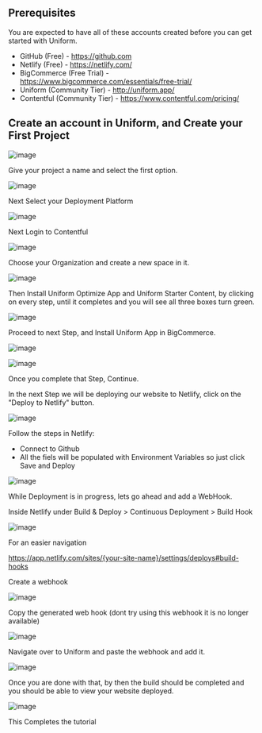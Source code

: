 ## Prerequisites

You are expected to have all of these accounts created before you can get started with Uniform.

- GitHub (Free) - https://github.com
- Netlify (Free) - https://netlify.com/
- BigCommerce (Free Trial) - https://www.bigcommerce.com/essentials/free-trial/
- Uniform (Community Tier) - http://uniform.app/
- Contentful (Community Tier) - https://www.contentful.com/pricing/

## Create an account in Uniform, and Create your First Project

![image](https://user-images.githubusercontent.com/90791205/142446997-f2e384aa-b6a6-44c1-a1dc-83a33062c6e8.png)

Give your project a name and select the first option.

![image](https://user-images.githubusercontent.com/90791205/142447119-922958f7-4eff-4407-a144-e748f962105a.png)

Next Select your Deployment Platform

![image](https://user-images.githubusercontent.com/90791205/142447218-41dc5759-d44f-4ad0-8c96-2a4e01c976fd.png)

Next Login to Contentful

![image](https://user-images.githubusercontent.com/90791205/142447351-ebc9f872-4ca2-4740-88d9-376048880608.png)

Choose your Organization and create a new space in it.

![image](https://user-images.githubusercontent.com/90791205/142447488-4bb9952b-ab04-4335-ac34-9cd343d8f5b2.png)

Then Install Uniform Optimize App and Uniform Starter Content, by clicking on every step, until it completes and you will see all three boxes turn green.

![image](https://user-images.githubusercontent.com/90791205/142447747-1bb9ef00-a1dd-405a-aa34-479f25a47df3.png)

Proceed to next Step, and Install Uniform App in BigCommerce.

![image](https://user-images.githubusercontent.com/90791205/142447858-418b057b-2f35-4645-91c3-0aa83d7723e7.png)

![image](https://user-images.githubusercontent.com/90791205/142448014-363112dc-f2a9-4762-9308-5deb6d42887a.png)

Once you complete that Step, Continue.

In the next Step we will be deploying our website to Netlify, click on the "Deploy to Netlify" button.

![image](https://user-images.githubusercontent.com/90791205/142448122-b57d57dc-d136-4a28-9a29-87aac87aea4b.png)

Follow the steps in Netlify:

- Connect to Github
- All the fiels will be populated with Environment Variables so just click Save and Deploy

![image](https://user-images.githubusercontent.com/90791205/142448340-334e620d-ce91-4617-ae56-5f7329852374.png)

While Deployment is in progress, lets go ahead and add a WebHook.

Inside Netlify under Build & Deploy > Continuous Deployment > Build Hook

![image](https://user-images.githubusercontent.com/90791205/142449116-a694fba6-2bed-4180-9fc7-ba237ffda79a.png)

For an easier navigation

https://app.netlify.com/sites/{your-site-name}/settings/deploys#build-hooks

Create a webhook

![image](https://user-images.githubusercontent.com/90791205/142449194-b5584d69-79b1-4ab0-b1fc-b569c19efa14.png)

Copy the generated web hook (dont try using this webhook it is no longer available)

![image](https://user-images.githubusercontent.com/90791205/142449226-94252ca0-8cce-4763-8905-f8bbc50f1124.png)

Navigate over to Uniform and paste the webhook and add it.

![image](https://user-images.githubusercontent.com/90791205/142449625-777ad2e8-8abd-4678-9ffd-ca0940643088.png)

Once you are done with that, by then the build should be completed and you should be able to view your website deployed.

![image](https://user-images.githubusercontent.com/90791205/142449818-f085086e-a002-46c4-8e5a-f70e5717d240.png)

This Completes the tutorial
